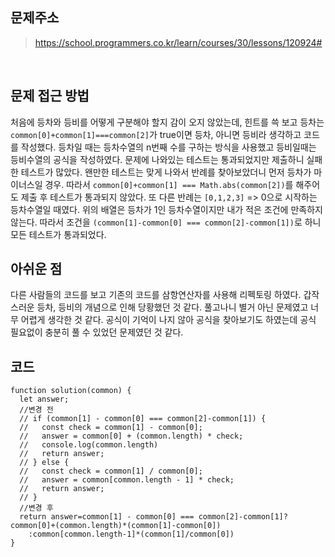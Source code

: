 ## 문제주소

> https://school.programmers.co.kr/learn/courses/30/lessons/120924#

</br>

## 문제 접근 방법

처음에 등차와 등비를 어떻게 구분해야 할지 감이 오지 않았는데, 힌트를 쓱 보고 등차는 `common[0]+common[1]===common[2]`가 true이면 등차, 아니면 등비라 생각하고 코드를 작성했다. 등차일 때는 등차수열의 n번째 수를 구하는 방식을 사용했고 등비일때는 등비수열의 공식을 작성하였다. 문제에 나와있는 테스트는 통과되었지만 제출하니 실패한 테스트가 많았다. 왠만한 테스트는 맞게 나와서 반례를 찾아보았더니 먼저 등차가 마이너스일 경우. 따라서 `common[0]+common[1] === Math.abs(common[2])`를 해주어도 제출 후 테스트가 통과되지 않았다. 또 다른 반례는 `[0,1,2,3]` => 0으로 시작하는 등차수열일 때였다. 위의 배열은 등차가 1인 등차수열이지만 내가 적은 조건에 만족하지 않는다. 따라서 조건을 `(common[1]-common[0] === common[2]-common[1])`로 하니 모든 테스트가 통과되었다.
</br>

## 아쉬운 점

다른 사람들의 코드를 보고 기존의 코드를 삼항연산자를 사용해 리펙토링 하였다. 갑작스러운 등차, 등비의 개념으로 인해 당황했던 것 같다. 풀고나니 별거 아닌 문제였고 너무 어렵게 생각한 것 같다. 공식이 기억이 나지 않아 공식을 찾아보기도 하였는데 공식 필요없이 충분히 풀 수 있었던 문제였던 것 같다.
</br>

## 코드

```
function solution(common) {
  let answer;
  //변경 전
  // if (common[1] - common[0] === common[2]-common[1]) {
  //   const check = common[1] - common[0];
  //   answer = common[0] + (common.length) * check;
  //   console.log(common.length)
  //   return answer;
  // } else {
  //   const check = common[1] / common[0];
  //   answer = common[common.length - 1] * check;
  //   return answer;
  // }
  //변경 후
  return answer=common[1] - common[0] === common[2]-common[1]?common[0]+(common.length)*(common[1]-common[0])
    :common[common.length-1]*(common[1]/common[0])
}
```
